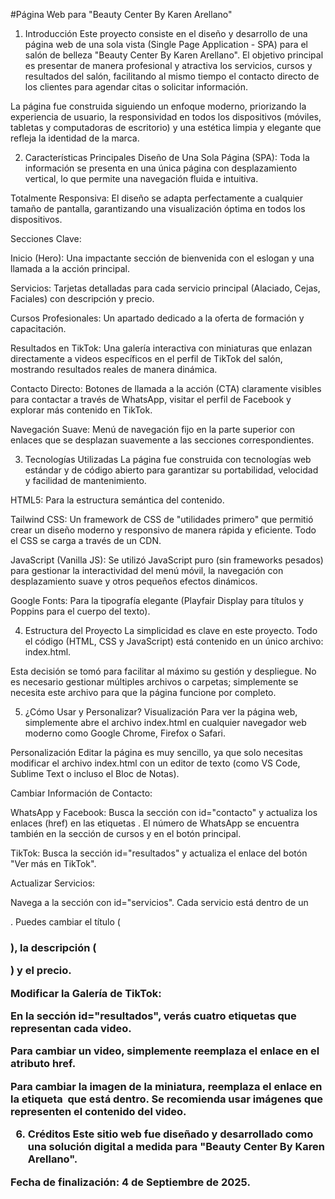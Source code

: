 #Página Web para "Beauty Center By Karen Arellano"
1. Introducción
Este proyecto consiste en el diseño y desarrollo de una página web de una sola vista (Single Page Application - SPA) para el salón de belleza "Beauty Center By Karen Arellano". El objetivo principal es presentar de manera profesional y atractiva los servicios, cursos y resultados del salón, facilitando al mismo tiempo el contacto directo de los clientes para agendar citas o solicitar información.

La página fue construida siguiendo un enfoque moderno, priorizando la experiencia de usuario, la responsividad en todos los dispositivos (móviles, tabletas y computadoras de escritorio) y una estética limpia y elegante que refleja la identidad de la marca.

2. Características Principales
Diseño de Una Sola Página (SPA): Toda la información se presenta en una única página con desplazamiento vertical, lo que permite una navegación fluida e intuitiva.

Totalmente Responsiva: El diseño se adapta perfectamente a cualquier tamaño de pantalla, garantizando una visualización óptima en todos los dispositivos.

Secciones Clave:

Inicio (Hero): Una impactante sección de bienvenida con el eslogan y una llamada a la acción principal.

Servicios: Tarjetas detalladas para cada servicio principal (Alaciado, Cejas, Faciales) con descripción y precio.

Cursos Profesionales: Un apartado dedicado a la oferta de formación y capacitación.

Resultados en TikTok: Una galería interactiva con miniaturas que enlazan directamente a videos específicos en el perfil de TikTok del salón, mostrando resultados reales de manera dinámica.

Contacto Directo: Botones de llamada a la acción (CTA) claramente visibles para contactar a través de WhatsApp, visitar el perfil de Facebook y explorar más contenido en TikTok.

Navegación Suave: Menú de navegación fijo en la parte superior con enlaces que se desplazan suavemente a las secciones correspondientes.

3. Tecnologías Utilizadas
La página fue construida con tecnologías web estándar y de código abierto para garantizar su portabilidad, velocidad y facilidad de mantenimiento.

HTML5: Para la estructura semántica del contenido.

Tailwind CSS: Un framework de CSS de "utilidades primero" que permitió crear un diseño moderno y responsivo de manera rápida y eficiente. Todo el CSS se carga a través de un CDN.

JavaScript (Vanilla JS): Se utilizó JavaScript puro (sin frameworks pesados) para gestionar la interactividad del menú móvil, la navegación con desplazamiento suave y otros pequeños efectos dinámicos.

Google Fonts: Para la tipografía elegante (Playfair Display para títulos y Poppins para el cuerpo del texto).

4. Estructura del Proyecto
La simplicidad es clave en este proyecto. Todo el código (HTML, CSS y JavaScript) está contenido en un único archivo: index.html.

Esta decisión se tomó para facilitar al máximo su gestión y despliegue. No es necesario gestionar múltiples archivos o carpetas; simplemente se necesita este archivo para que la página funcione por completo.

5. ¿Cómo Usar y Personalizar?
Visualización
Para ver la página web, simplemente abre el archivo index.html en cualquier navegador web moderno como Google Chrome, Firefox o Safari.

Personalización
Editar la página es muy sencillo, ya que solo necesitas modificar el archivo index.html con un editor de texto (como VS Code, Sublime Text o incluso el Bloc de Notas).

Cambiar Información de Contacto:

WhatsApp y Facebook: Busca la sección con id="contacto" y actualiza los enlaces (href) en las etiquetas <a>. El número de WhatsApp se encuentra también en la sección de cursos y en el botón principal.

TikTok: Busca la sección id="resultados" y actualiza el enlace del botón "Ver más en TikTok".

Actualizar Servicios:

Navega a la sección con id="servicios". Cada servicio está dentro de un <div>. Puedes cambiar el título (<h3>), la descripción (<p>) y el precio.

Modificar la Galería de TikTok:

En la sección id="resultados", verás cuatro etiquetas <a> que representan cada video.

Para cambiar un video, simplemente reemplaza el enlace en el atributo href.

Para cambiar la imagen de la miniatura, reemplaza el enlace en la etiqueta <img> que está dentro. Se recomienda usar imágenes que representen el contenido del video.

6. Créditos
Este sitio web fue diseñado y desarrollado como una solución digital a medida para "Beauty Center By Karen Arellano".

Fecha de finalización: 4 de Septiembre de 2025.
